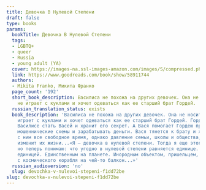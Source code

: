 ```yaml
---
title: Девочка В Нулевой Степени
draft: false
type: books
params:
  bookTitle: Девочка В Нулевой Степени
  tags:
  - LGBTQ+
  - queer
  - Russia
  - young adult (YA)
  cover: https://images-na.ssl-images-amazon.com/images/S/compressed.photo.goodreads.com/books/1653768916i/58911744.jpg
  link: https://www.goodreads.com/book/show/58911744
  authors:
  - Mikita Franko, Микита Франко
  page_count: '192'
  short_book_description: Василиса не похожа на других девочек. Она не носит розовое,
    не играет с куклами и хочет одеваться как ее старший брат Гордей.
  russian_translation_status: exists
  book_description: 'Василиса не похожа на других девочек. Она не носит розовое, не
    играет с куклами и хочет одеваться как ее старший брат Гордей. Гордей помогает
    Василисе стать Васей и хранит его секрет. А Вася помогает Гордею проворачивать
    мошеннические схемы и зарабатывать деньги. Вася тянется к брату и хочет проводить
    с ним все свободное время, однако давление семьи, школы и общества, кажется, неминуемо
    изменит их жизни...«Я — девочка в нулевой степени. Тогда я еще этого не понимал,
    но теперь понимаю: что угодно в нулевой степени равняется единице. Так что я был
    единицей. Единственным на планете. Инородным объектом, пришельцем, случайно упавшим
    с космического корабля на чей-то балкон...»'
  russian_audioversion: 'no'
  slug: devochka-v-nulevoi-stepeni-f1dd72be
slug: devochka-v-nulevoi-stepeni-f1dd72be
---
```

